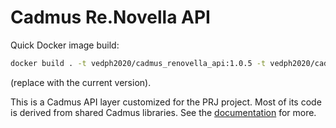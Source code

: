 # Cadmus Re.Novella API

Quick Docker image build:

```bash
docker build . -t vedph2020/cadmus_renovella_api:1.0.5 -t vedph2020/cadmus_renovella_api:latest
```

(replace with the current version).

This is a Cadmus API layer customized for the PRJ project. Most of its code is derived from shared Cadmus libraries. See the [documentation](https://github.com/vedph/cadmus_doc/blob/master/guide/api.md) for more.
